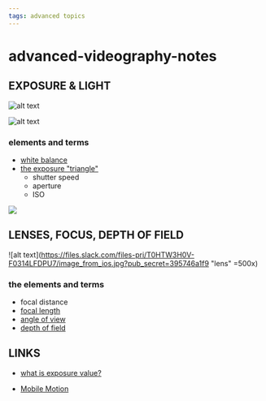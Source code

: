 ```yaml
---
tags: advanced topics
---
```


# advanced-videography-notes


## EXPOSURE & LIGHT


![alt text](https://files.slack.com/files-pri/T0HTW3H0V-F031Y2ZR0JD/lenses_with_different_apertures.jpeg?pub_secret=e2fef039ad)

![alt text](https://files.slack.com/files-pri/T0HTW3H0V-F033BDGSMFA/aperture_360.gif?pub_secret=483694a577)
### elements and terms
* [white balance](https://www.bhphotovideo.com/explora/photography/tips-and-solutions/understanding-white-balance-and-color-temperature-digital-images)
* [the exposure "triangle"](https://www.bhphotovideo.com/explora/photography/tips-and-solutions/the-exposure-triangle)
    * shutter speed
    * aperture
    * ISO



![](https://www.ledlightingwholesaleinc.com/v/vspfiles/images/Kalvin%20Color.jpg)

## LENSES, FOCUS, DEPTH OF FIELD

![alt text](https://files.slack.com/files-pri/T0HTW3H0V-F0314LFDPU7/image_from_ios.jpg?pub_secret=395746a1f9 "lens" =500x)

### the elements and terms
* focal distance
* [focal length](https://www.bhphotovideo.com/explora/photography/tips-and-solutions/understanding-focal-length)
* [angle of view](https://www.kenrockwell.com/tech/angle-of-view.htm)
* [depth of field](https://photographylife.com/what-is-depth-of-field)


## LINKS

* [what is exposure value?](https://photographylife.com/exposure-value)

* [Mobile Motion](https://www.youtube.com/c/MobileMotionFilmFestival)
